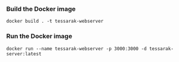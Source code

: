 ### Build the Docker image
```
docker build . -t tessarak-webserver
```

### Run the Docker image
```
docker run --name tessarak-webserver -p 3000:3000 -d tessarak-server:latest
```
